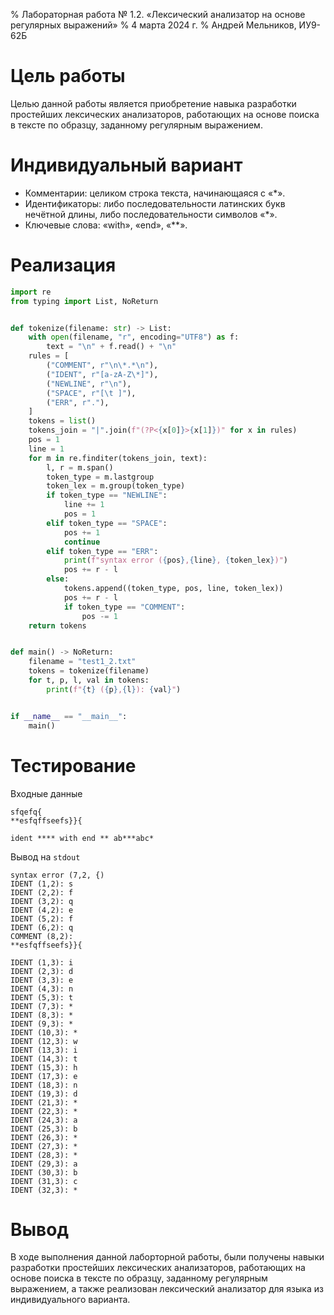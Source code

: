 % Лабораторная работа № 1.2. «Лексический анализатор
  на основе регулярных выражений»
% 4 марта 2024 г.
% Андрей Мельников, ИУ9-62Б

# Цель работы
Целью данной работы является приобретение навыка разработки простейших лексических анализаторов, работающих
на основе поиска в тексте по образцу, заданному регулярным выражением.

# Индивидуальный вариант
* Комментарии: целиком строка текста, начинающаяся с «*».
* Идентификаторы: либо последовательности латинских букв нечётной длины, либо последовательности символов «*».
* Ключевые слова: «with», «end», «**».

# Реализация

```python
import re
from typing import List, NoReturn


def tokenize(filename: str) -> List:
    with open(filename, "r", encoding="UTF8") as f:
        text = "\n" + f.read() + "\n"
    rules = [
        ("COMMENT", r"\n\*.*\n"),
        ("IDENT", r"[a-zA-Z\*]"),
        ("NEWLINE", r"\n"),
        ("SPACE", r"[\t ]"),
        ("ERR", r"."),
    ]
    tokens = list()
    tokens_join = "|".join(f"(?P<{x[0]}>{x[1]})" for x in rules)
    pos = 1
    line = 1
    for m in re.finditer(tokens_join, text):
        l, r = m.span()
        token_type = m.lastgroup
        token_lex = m.group(token_type)
        if token_type == "NEWLINE":
            line += 1
            pos = 1
        elif token_type == "SPACE":
            pos += 1
            continue
        elif token_type == "ERR":
            print(f"syntax error ({pos},{line}, {token_lex})")
            pos += r - l
        else:
            tokens.append((token_type, pos, line, token_lex))
            pos += r - l
            if token_type == "COMMENT":
                pos -= 1
    return tokens


def main() -> NoReturn:
    filename = "test1_2.txt"
    tokens = tokenize(filename)
    for t, p, l, val in tokens:
        print(f"{t} ({p},{l}): {val}")


if __name__ == "__main__":
    main()
```

# Тестирование

Входные данные

```
sfqefq{
**esfqffseefs}}{

ident **** with end ** ab***abc*
```

Вывод на `stdout`

```
syntax error (7,2, {)
IDENT (1,2): s
IDENT (2,2): f
IDENT (3,2): q
IDENT (4,2): e
IDENT (5,2): f
IDENT (6,2): q
COMMENT (8,2): 
**esfqffseefs}}{

IDENT (1,3): i
IDENT (2,3): d
IDENT (3,3): e
IDENT (4,3): n
IDENT (5,3): t
IDENT (7,3): *
IDENT (8,3): *
IDENT (9,3): *
IDENT (10,3): *
IDENT (12,3): w
IDENT (13,3): i
IDENT (14,3): t
IDENT (15,3): h
IDENT (17,3): e
IDENT (18,3): n
IDENT (19,3): d
IDENT (21,3): *
IDENT (22,3): *
IDENT (24,3): a
IDENT (25,3): b
IDENT (26,3): *
IDENT (27,3): *
IDENT (28,3): *
IDENT (29,3): a
IDENT (30,3): b
IDENT (31,3): c
IDENT (32,3): *
```

# Вывод
В ходе выполнения данной лаборторной работы, были получены навыки разработки простейших лексических 
анализаторов, работающих на основе поиска в тексте по образцу, заданному регулярным выражением, а также
реализован лексический анализатор для языка из индивидуального варианта.
